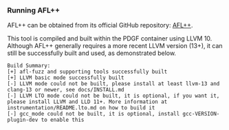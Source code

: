 ### Running AFL++
AFL++ can be obtained from its official GitHub repository: [AFL++](https://github.com/AFLplusplus/AFLplusplus.git).

This tool is compiled and built within the PDGF container using LLVM 10. Although AFL++ generally requires a more recent LLVM version (13+), it can still be successfully built and used, as demonstrated below.
```text
Build Summary:
[+] afl-fuzz and supporting tools successfully built
[+] LLVM basic mode successfully built
[-] LLVM mode could not be built, please install at least llvm-13 and clang-13 or newer, see docs/INSTALL.md
[-] LLVM LTO mode could not be built, it is optional, if you want it, please install LLVM and LLD 11+. More information at instrumentation/README.lto.md on how to build it
[-] gcc_mode could not be built, it is optional, install gcc-VERSION-plugin-dev to enable this
```

